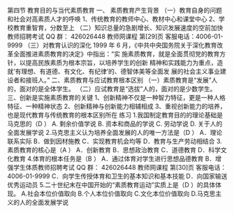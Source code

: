 
第四节 教育目的与当代素质教育
一、 素质教育产生背景
（一）教育自身的问题和社会对高素质人才的呼唤
1、传统教育的教师中心、教材中心和课堂中心
2、学校教育重智育，分数至上
（二）知识总量的急剧增长、知识发展速度的空前加快教师招聘考试 QQ 群： 426026448
教师网课程 第[29]页 客服电话：4006-01-9999
（三）对教育认识的深化
1999 年 6 月，《中共中央国务院关于深化教育改革全面推进素质教育的决定》中指出：“实
施素质教育，就是全面贯彻党的教育方针，以提高民族素质为根本宗旨，以培养学生的创新
精神和实践能力为重点，造就‘有理想、有道德、有文化、有纪律’的、德智体美等全面发
展的社会主义事业建设者和接班人。”
二、素质教育与应试教育根本区别
（一）素质教育是“发展”人的，面对的是全体学生。
（二）应试教育是“选拔”人的，面对的是少数学生。
三、创新是实施素质教育的关键
1、创新精神不仅是一种智力特征，更是一种人格特征、一种精神状态
2、创新精神与创新能力相辅相成
3、重视创新能力的培养，也是现代教育与传统教育的根本区别所在
练习
1.我国制定教育目的的理论基础是马克思的（D ）
A. 剩余价值学说
B. 资本和商品的学说
C. 劳动学说
D. 关于人的全面发展学说
2.马克思主义认为培养全面发展的人的唯一方法是（D ）
A．理论联系实际
B．做到因材施教
C．实现教育机会均等
D．教育与生产劳动相结合
3.素质教育的核心是（A ）
A．创新教育 B．思想政治教育
C．道德教育 D．科学文化教育
4.体育的根本任务是（B ）
A．通过体育对学生进行思想品德教育
B．增强学生体质教师招聘考试 QQ 群： 426026448
教师网课程 第[30]页 客服电话：4006-01-9999
C．向学生传授体育和卫生的基本知识和基本技能
D．向国家输送优秀运动员
5.二十世纪末在中国开始的“素质教育运动”实质上是（D ）的具体体现。
A.社会本位价值取向
B.个人本位价值取向
C.文化本位价值取向
D.马克思主义的人的全面发展学说
